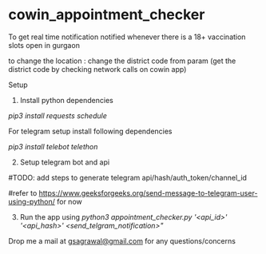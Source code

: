 # cowin_appointment_checker
To get real time notification notified whenever there is a 18+ vaccination slots open in gurgaon 


to change the location : change the district code from param (get the district code by checking network calls on cowin app) 



Setup 

1. Install python dependencies
 
 _pip3 install requests schedule_
 
 For telegram setup install following dependencies 
 
_pip3 install telebot telethon_
 
2. Setup telegram bot and api 

#TODO: add steps to generate telegram api/hash/auth_token/channel_id

#refer to https://www.geeksforgeeks.org/send-message-to-telegram-user-using-python/ for now 

3. Run the app using  _python3 appointment_checker.py '<api_id>' '<api_hash>' <send_telgram_notification>"_



Drop me a mail at gsagrawal@gmail.com for any questions/concerns 

